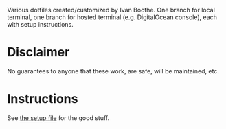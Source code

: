 Various dotfiles created/customized by Ivan Boothe. One branch for local terminal, one branch for hosted terminal (e.g. DigitalOcean console), each with setup instructions.

<!-- The following section, from "ts" to "te", is an automatically-generated
  table of contents, updated whenever this file changes. Do not edit within
  this section. -->

<!--ts-->
<!--te-->

# Disclaimer

No guarantees to anyone that these work, are safe, will be maintained, etc.

# Instructions

See [the setup file](SETUP.md) for the good stuff.
